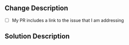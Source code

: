 <!-- 
Thank you for your contribution to the repo :)
-->

## Change Description
<!--- 
Describe your changes in detail. In your description, you should answer questions like "Why is this change required? What problem does it solve?".

If it fixes an open issue, please link to the issue here. If this PR closes an issue, put the word 'closes' before the issue link to auto-close the issue when the PR is merged.
-->
- [ ] My PR includes a link to the issue that I am addressing



## Solution Description
<!-- Please explain the technical solution that I have provided and how it addresses the issue or feature being implemented -->
